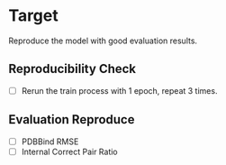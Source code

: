 # Target
Reproduce the model with good evaluation results.

## Reproducibility Check
- [ ] Rerun the train process with 1 epoch, repeat 3 times.

## Evaluation Reproduce
- [ ] PDBBind RMSE
- [ ] Internal Correct Pair Ratio
